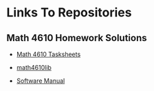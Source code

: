 # Links To Repositories

## Math 4610 Homework Solutions

* [Math 4610 Tasksheets](https://jaxtonw.github.io/math4610)

* [math4610lib](https://github.com/jaxtonw/math4610/tree/master/math4610lib)

* [Software Manual](./math4610/softwareManual/)
